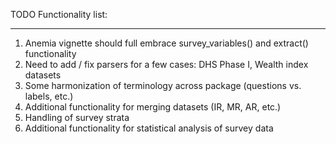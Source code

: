 TODO Functionality list:

---

1. Anemia vignette should full embrace survey_variables() and extract() functionality
2. Need to add / fix parsers for a few cases: DHS Phase I, Wealth index datasets
3. Some harmonization of terminology across package (questions vs. labels, etc.)
4. Additional functionality for merging datasets (IR, MR, AR, etc.)
5. Handling of survey strata
6. Additional functionality for statistical analysis of survey data
